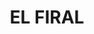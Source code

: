 ---
layout: patrimoni-details
title:  "EL FIRAL"
collections: ["patrimoni-arqueologic-i-paleontologic"]
coordinates:
  - group1:
        - [1.457954765378076, 42.361120977371662]
        - [1.457962931239698, 42.361122608634673]
        - [1.457569109980648, 42.36112035296722]
        - [1.457365381303196, 42.361230196001955]
        - [1.457149875865241, 42.361485935778596]
        - [1.456795627979099, 42.361846876799369]
        - [1.456863398713022, 42.361885824460003]
        - [1.456915397744456, 42.361940534602141]
        - [1.45690671364147, 42.362033414040297]
        - [1.456973570916376, 42.362067785101232]
        - [1.457101901885804, 42.362125994932917]
        - [1.45716135313862, 42.362159125140415]
        - [1.457404473882756, 42.362325948977627]
        - [1.457552763791892, 42.362291620734915]
        - [1.457713991415729, 42.36224206207001]
        - [1.457875144387584, 42.362195544997867]
        - [1.458342046781374, 42.362061855397023]
        - [1.458701264968309, 42.3619693155756]
        - [1.457954765378076, 42.361120977371662]
---